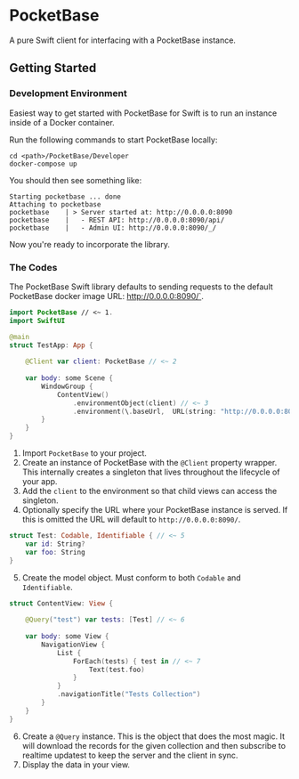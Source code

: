 # PocketBase

A pure Swift client for interfacing with a PocketBase instance.


## Getting Started

### Development Environment
Easiest way to get started with PocketBase for Swift is to run an instance inside of a Docker container.

Run the following commands to start PocketBase locally:

```shell
cd <path>/PocketBase/Developer
docker-compose up
```

You should then see something like:

```shell
Starting pocketbase ... done
Attaching to pocketbase
pocketbase    | > Server started at: http://0.0.0.0:8090
pocketbase    |   - REST API: http://0.0.0.0:8090/api/
pocketbase    |   - Admin UI: http://0.0.0.0:8090/_/
```

Now you're ready to incorporate the library.

### The Codes

The PocketBase Swift library defaults to sending requests to the default PocketBase docker image URL: http://0.0.0.0:8090/`.

```swift
import PocketBase // <~ 1.
import SwiftUI

@main
struct TestApp: App {
    
    @Client var client: PocketBase // <~ 2
    
    var body: some Scene {
        WindowGroup {
            ContentView()
                .environmentObject(client) // <~ 3
                .environment(\.baseUrl,  URL(string: "http://0.0.0.0:8090/")!) // <~ 4 (Optional)
        }
    }
}
```
1. Import `PocketBase` to your project.
2. Create an instance of PocketBase with the `@Client` property wrapper. This internally creates a singleton that lives throughout the lifecycle of your app.
3. Add the `client` to the environment so that child views can access the singleton.
4. Optionally specify the URL where your PocketBase instance is served. If this is omitted the URL will default to `http://0.0.0.0:8090/`.

```swift
struct Test: Codable, Identifiable { // <~ 5
    var id: String?
    var foo: String
}
```
5. Create the model object. Must conform to both `Codable` and `Identifiable`.
```swift
struct ContentView: View {
    
    @Query("test") var tests: [Test] // <~ 6
    
    var body: some View {
        NavigationView {
            List {
                ForEach(tests) { test in // <~ 7
                    Text(test.foo)
                }
            }
            .navigationTitle("Tests Collection")
        }
    }
}
```
6. Create a `@Query` instance. This is the object that does the most magic. It will download the records for the given collection and then subscribe to realtime updatest to keep the server and the client in sync.
7. Display the data in your view.
